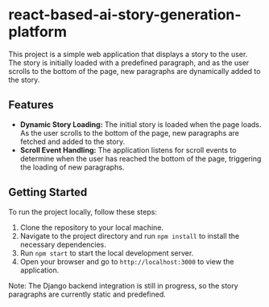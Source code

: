 # react-based-ai-story-generation-platform

This project is a simple web application that displays a story to the user. The story is initially loaded with a predefined paragraph, and as the user scrolls to the bottom of the page, new paragraphs are dynamically added to the story.

## Features

- **Dynamic Story Loading:** The initial story is loaded when the page loads. As the user scrolls to the bottom of the page, new paragraphs are fetched and added to the story.
- **Scroll Event Handling:** The application listens for scroll events to determine when the user has reached the bottom of the page, triggering the loading of new paragraphs.


## Getting Started

To run the project locally, follow these steps:

1. Clone the repository to your local machine.
2. Navigate to the project directory and run `npm install` to install the necessary dependencies.
3. Run `npm start` to start the local development server.
4. Open your browser and go to `http://localhost:3000` to view the application.

Note: The Django backend integration is still in progress, so the story paragraphs are currently static and predefined.

